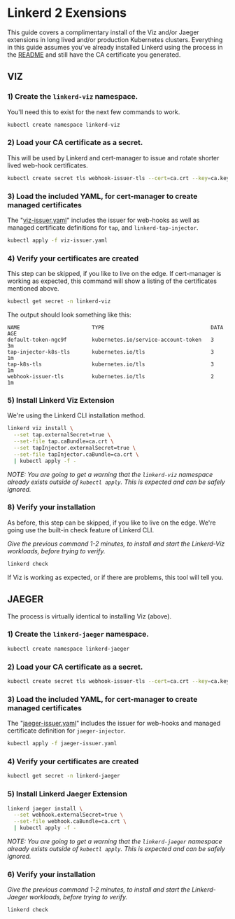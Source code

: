 # Linkerd 2 Exensions
This guide covers a complimentary install of the Viz and/or Jaeger extensions in long lived and/or production Kubernetes clusters.  Everything in this guide assumes you've already installed Linkerd using the process in the [README](README.md) and still have the CA certificate you generated.

## VIZ

### 1) Create the `linkerd-viz` namespace.
You'll need this to exist for the next few commands to work.

```bash
kubectl create namespace linkerd-viz
```

### 2) Load your CA certificate as a secret.
This will be used by Linkerd and cert-manager to issue and rotate shorter lived web-hook certificates.

```bash
kubectl create secret tls webhook-issuer-tls --cert=ca.crt --key=ca.key --namespace=linkerd-viz
```

### 3) Load the included YAML, for cert-manager to create managed certificates
The "[viz-issuer.yaml](viz-issuer.yaml)" includes the issuer for web-hooks as well as managed certificate definitions for `tap`, and `linkerd-tap-injector`.

```bash
kubectl apply -f viz-issuer.yaml
```

### 4) Verify your certificates are created
This step can be skipped, if you like to live on the edge.  If cert-manager is working as expected, this command will show a listing of the certificates mentioned above.

```bash
kubectl get secret -n linkerd-viz
```

The output should look something like this:

```
NAME                       TYPE                                  DATA   AGE
default-token-ngc9f        kubernetes.io/service-account-token   3      3m
tap-injector-k8s-tls       kubernetes.io/tls                     3      1m
tap-k8s-tls                kubernetes.io/tls                     3      1m
webhook-issuer-tls         kubernetes.io/tls                     2      1m
```

### 5) Install Linkerd Viz Extension

We're using the Linkerd CLI installation method.  

```bash
linkerd viz install \
  --set tap.externalSecret=true \
  --set-file tap.caBundle=ca.crt \
  --set tapInjector.externalSecret=true \
  --set-file tapInjector.caBundle=ca.crt \
  | kubectl apply -f -
```

*NOTE: You are going to get a warning that the `linkerd-viz` namespace already exists outside of `kubectl apply`.  This is expected and can be safely ignored.*

### 8) Verify your installation
As before, this step can be skipped, if you like to live on the edge.  We're going use the built-in check feature of Linkerd CLI.

*Give the previous command 1-2 minutes, to install and start the Linkerd-Viz workloads, before trying to verify.*

```bash
linkerd check
```

If Viz is working as expected, or if there are problems, this tool will tell you.


## JAEGER
The process is virtually identical to installing Viz (above).

### 1) Create the `linkerd-jaeger` namespace.

```bash
kubectl create namespace linkerd-jaeger
```

### 2) Load your CA certificate as a secret.

```bash
kubectl create secret tls webhook-issuer-tls --cert=ca.crt --key=ca.key --namespace=linkerd-jaeger
```

### 3) Load the included YAML, for cert-manager to create managed certificates
The "[jaeger-issuer.yaml](jaeger-issuer.yaml)" includes the issuer for web-hooks and managed certificate definition for `jaeger-injector`.

```bash
kubectl apply -f jaeger-issuer.yaml
```

### 4) Verify your certificates are created

```bash
kubectl get secret -n linkerd-jaeger
```

### 5) Install Linkerd Jaeger Extension

```bash
linkerd jaeger install \
  --set webhook.externalSecret=true \
  --set-file webhook.caBundle=ca.crt \
  | kubectl apply -f -
```

*NOTE: You are going to get a warning that the `linkerd-jaeger` namespace already exists outside of `kubectl apply`.  This is expected and can be safely ignored.*

### 6) Verify your installation

*Give the previous command 1-2 minutes, to install and start the Linkerd-Jaeger workloads, before trying to verify.*

```bash
linkerd check
```

